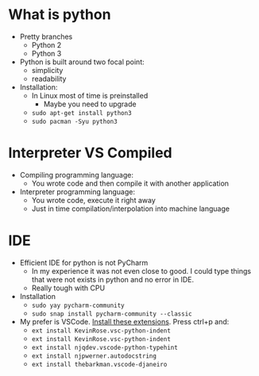 # What is python

- Pretty branches
  - Python 2
  - Python 3
- Python is built around two focal point:
  - simplicity
  - readability
- Installation:
  - In Linux most of time is preinstalled
    - Maybe you need to upgrade
  - `sudo apt-get install python3`
  - `sudo pacman -Syu python3`

# Interpreter VS Compiled

- Compiling programming language:
  - You wrote code and then compile it with another application
- Interpreter programming language:
  - You wrote code, execute it right away
  - Just in time compilation/interpolation into machine language

# IDE

- Efficient IDE for python is not PyCharm
  - In my experience it was not even close to good. I could type things that were not exists in python and no error in IDE.
  - Really tough with CPU
- Installation
  - `sudo yay pycharm-community`
  - `sudo snap install pycharm-community --classic`
- My prefer is VSCode. [Install these extensions](https://bas.codes/posts/best-vscode-extensions-python). Press ctrl+p and:
  - `ext install KevinRose.vsc-python-indent`
  - `ext install KevinRose.vsc-python-indent`
  - `ext install njqdev.vscode-python-typehint`
  - `ext install njpwerner.autodocstring`
  - `ext install thebarkman.vscode-djaneiro`

